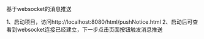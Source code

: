 基于websocket的消息推送

1、启动项目，访问http://localhost:8080/html/pushNotice.html
2、启动后可查看到websocket连接已经建立，下一步点击页面按钮触发消息推送

